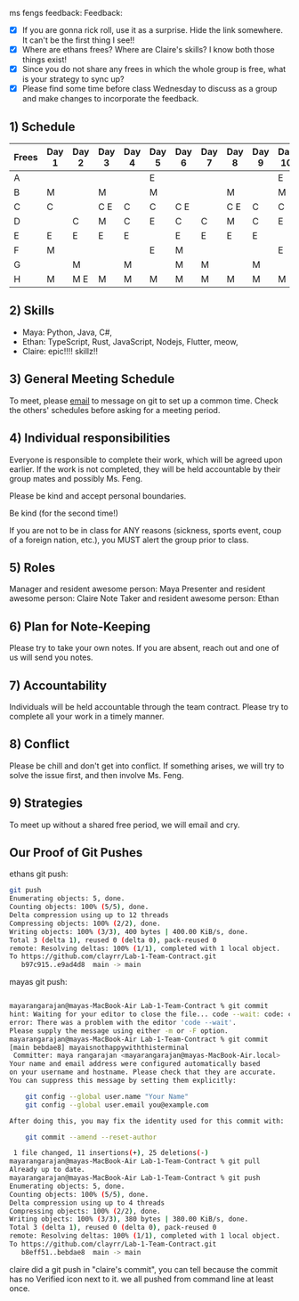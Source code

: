 ms fengs feedback:
Feedback: 

- [x] If you are gonna rick roll, use it as a surprise. Hide the link somewhere. It can't be the first thing I see!! 
- [x] Where are ethans frees? Where are Claire's skills? I know both those things exist! 
- [x] Since you do not share any frees in which the whole group is free, what is your strategy to sync up? 
- [x] Please find some time before class Wednesday to discuss as a group and make changes to incorporate the feedback.

## 1) Schedule

| Frees | Day 1 | Day 2 | Day 3 | Day 4 | Day 5 | Day 6 | Day 7 | Day 8 | Day 9 | Day 10 |
|-------|-------|-------|-------|-------|-------|-------|-------|-------|-------|--------|
| A     |       |       |       |       |    E   |       |       |       |       |  E      |
| B     |   M   |       |   M   |       |   M   |       |       |   M   |       |   M    |
| C     |   C   |       | C E     |  C    | C     | C E     |       | C E    |  C    | C      |
| D     |       |   C   | M     |  C    |    E   |   C   |  C    | M     | C     |    E    |
| E     |    E   |   E    |   E    |   E    |       |    E   |    E   |   E    |    E   |        |
| F     | M     |       |       |       |   E    | M     |       |       |       |    E    |
| G     |       | M     |       | M     |       | M     | M     |       | M     |        |
| H     | M     | M E    | M     | M     | M     | M     | M     | M     | M     | M      |

## 2) Skills 
* Maya: Python, Java, C#,
* Ethan: TypeScript, Rust, JavaScript, Nodejs, Flutter, meow,
* Claire: epic!!!! skillz!!

## 3) General Meeting Schedule
To meet, please [email](https://www.youtube.com/watch?v=dQw4w9WgXcQ) to message on git to set up a common time. Check the others' schedules before asking for a meeting period.


## 4) Individual responsibilities

Everyone is responsible to complete their work, which will be agreed upon earlier. If the work is not completed, they will be held accountable by their group mates and possibly Ms. Feng. 

Please be kind and accept personal boundaries. 

Be kind (for the second time!)

If you are not to be in class for ANY reasons (sickness, sports event, coup of a foreign nation, etc.), you MUST alert the group prior to class.  

## 5) Roles

Manager and resident awesome person: Maya
Presenter and resident awesome person: Claire
Note Taker and resident awesome person: Ethan 

## 6) Plan for Note-Keeping

Please try to take your own notes. If you are absent, reach out and one of us will send you notes. 

## 7) Accountability

Individuals will be held accountable through the team contract. Please try to complete all your work in a timely manner. 

## 8) Conflict

Please be chill and don't get into conflict. If something arises, we will try to solve the issue first, and then involve Ms. Feng. 

## 9) Strategies

To meet up without a shared free period, we will email and cry.

## Our Proof of Git Pushes

ethans git push:

```sh
git push
Enumerating objects: 5, done.
Counting objects: 100% (5/5), done.
Delta compression using up to 12 threads
Compressing objects: 100% (2/2), done.
Writing objects: 100% (3/3), 400 bytes | 400.00 KiB/s, done.
Total 3 (delta 1), reused 0 (delta 0), pack-reused 0
remote: Resolving deltas: 100% (1/1), completed with 1 local object.
To https://github.com/clayrr/Lab-1-Team-Contract.git
   b97c915..e9ad4d8  main -> main
```

mayas git push: 

```sh

mayarangarajan@mayas-MacBook-Air Lab-1-Team-Contract % git commit
hint: Waiting for your editor to close the file... code --wait: code: command not found
error: There was a problem with the editor 'code --wait'.
Please supply the message using either -m or -F option.
mayarangarajan@mayas-MacBook-Air Lab-1-Team-Contract % git commit
[main bebdae8] mayaisnothappywiththisterminal
 Committer: maya rangarajan <mayarangarajan@mayas-MacBook-Air.local>
Your name and email address were configured automatically based
on your username and hostname. Please check that they are accurate.
You can suppress this message by setting them explicitly:

    git config --global user.name "Your Name"
    git config --global user.email you@example.com

After doing this, you may fix the identity used for this commit with:

    git commit --amend --reset-author

 1 file changed, 11 insertions(+), 25 deletions(-)
mayarangarajan@mayas-MacBook-Air Lab-1-Team-Contract % git pull 
Already up to date.
mayarangarajan@mayas-MacBook-Air Lab-1-Team-Contract % git push
Enumerating objects: 5, done.
Counting objects: 100% (5/5), done.
Delta compression using up to 4 threads
Compressing objects: 100% (2/2), done.
Writing objects: 100% (3/3), 380 bytes | 380.00 KiB/s, done.
Total 3 (delta 1), reused 0 (delta 0), pack-reused 0
remote: Resolving deltas: 100% (1/1), completed with 1 local object.
To https://github.com/clayrr/Lab-1-Team-Contract.git
   b8eff51..bebdae8  main -> main

```


claire did a git push in "claire's commit", you can tell because the commit has no Verified icon next to it.
we all pushed from command line at least once.
